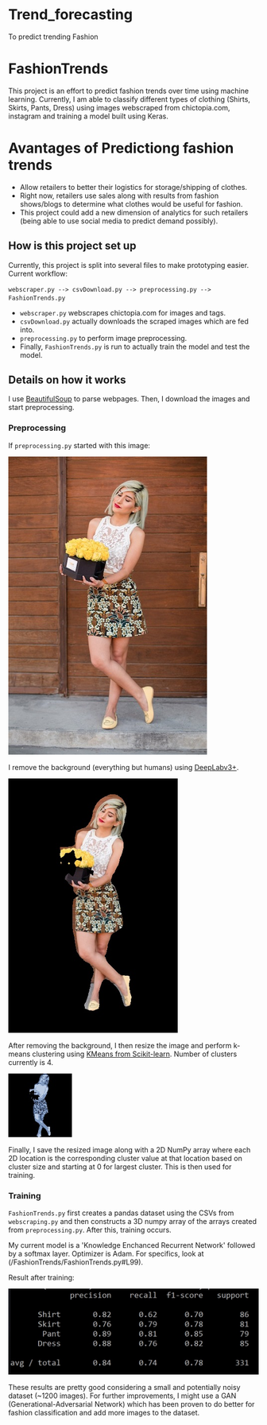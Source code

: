 # Trend_forecasting
To predict trending Fashion

# FashionTrends
This project is an effort to predict fashion trends over time using machine learning. Currently, I am able to classify different types of clothing (Shirts, Skirts, Pants, Dress) using images webscraped from chictopia.com, instagram and training a model built using Keras.

# Avantages of Predictiong fashion trends
* Allow retailers to better their logistics for storage/shipping of clothes.
* Right now, retailers use sales along with results from fashion shows/blogs to determine what clothes would be useful for fashion.
* This project could add a new dimension of analytics for such retailers (being able to use social media to predict demand possibly).

## How is this project set up
Currently, this project is split into several files to make prototyping easier. Current workflow:

`webscraper.py --> csvDownload.py --> preprocessing.py --> FashionTrends.py`

* `webscraper.py` webscrapes chictopia.com for images and tags.
* `csvDownload.py` actually downloads the scraped images which are fed into.
* `preprocessing.py` to perform image preprocessing.
* Finally, `FashionTrends.py` is run to actually train the model and test the model.


## Details on how it works
I use [BeautifulSoup](https://pypi.org/project/beautifulsoup4/) to parse webpages. Then, I download the images and start preprocessing.

### Preprocessing
If `preprocessing.py` started with this image:

![Original Image](/imgs/original.jpg "Original Image")

I remove the background (everything but humans) using [DeepLabv3+](https://github.com/bonlime/keras-deeplab-v3-plus).

![Removed Background](/imgs/removed.jpg "Removed Background")

After removing the background, I then resize the image and perform k-means clustering using [KMeans from Scikit-learn](https://scikit-learn.org/stable/modules/generated/sklearn.cluster.KMeans.html). Number of clusters currently is 4.

![Resized and Clustered](/imgs/128size.jpg "Resized and Clustered")

Finally, I save the resized image along with a 2D NumPy array where each 2D location is the corresponding cluster value at that location based on cluster size and starting at 0 for largest cluster. This is then used for training.

### Training
`FashionTrends.py` first creates a pandas dataset using the CSVs from `webscraping.py` and then constructs a 3D numpy array of the arrays created from `preprocessing.py`. After this, training occurs.

My current model is a 'Knowledge Enchanced Recurrent Network'  followed by a softmax layer. Optimizer is Adam. For specifics, look at (/FashionTrends/FashionTrends.py#L99).

Result after training:

![Results](/imgs/result.jpeg "Results")

These results are pretty good considering a small and potentially noisy dataset (~1200 images). For further improvements, I might use a GAN (Generational-Adversarial Network) which has been proven to do better for fashion classification and add more images to the dataset.
